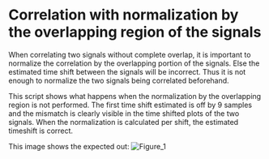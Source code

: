 # Correlation with normalization by the overlapping region of the signals

When correlating two signals without complete overlap, it is important to normalize the correlation by the overlapping portion of the signals. Else the estimated time shift between the signals will be incorrect. Thus it is not enough to normalize the two signals being correlated beforehand.

This script shows what happens when the normalization by the overlapping region is not performed. The first time shift estimated is off by 9 samples and the mismatch is clearly visible in the time shifted plots of the two signals. When the normalization is calculated per shift, the estimated timeshift is correct.

This image shows the expected out:
![Figure_1](https://user-images.githubusercontent.com/6125615/231498309-445a288a-95e0-4a49-88da-be616b36f708.png)
